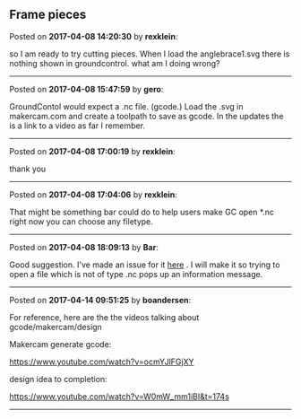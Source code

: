 ## Frame pieces
Posted on **2017-04-08 14:20:30** by **rexklein**:

so I am ready to try cutting pieces. When I load the anglebrace1.svg there is nothing shown in groundcontrol. what am I doing wrong?

---

Posted on **2017-04-08 15:47:59** by **gero**:

GroundContol would expect a .nc file. (gcode.) Load the .svg in makercam.com and create a toolpath to save as gcode. In the updates the is a link to a video as far I remember.

---

Posted on **2017-04-08 17:00:19** by **rexklein**:

thank you

---

Posted on **2017-04-08 17:04:06** by **rexklein**:

That might be something bar could do to help users make GC open *.nc right now you can choose any filetype.

---

Posted on **2017-04-08 18:09:13** by **Bar**:

Good suggestion. I've made an issue for it [here](https://github.com/MaslowCNC/GroundControl/issues/180) . I will make it so trying to open a file which is not of type .nc pops up an information message.

---

Posted on **2017-04-14 09:51:25** by **boandersen**:

For reference, here are the the videos talking about gcode/makercam/design

Makercam generate gcode:

https://www.youtube.com/watch?v=ocmYJlFGjXY



design idea to completion:

https://www.youtube.com/watch?v=W0mW_mm1iBI&t=174s

---

